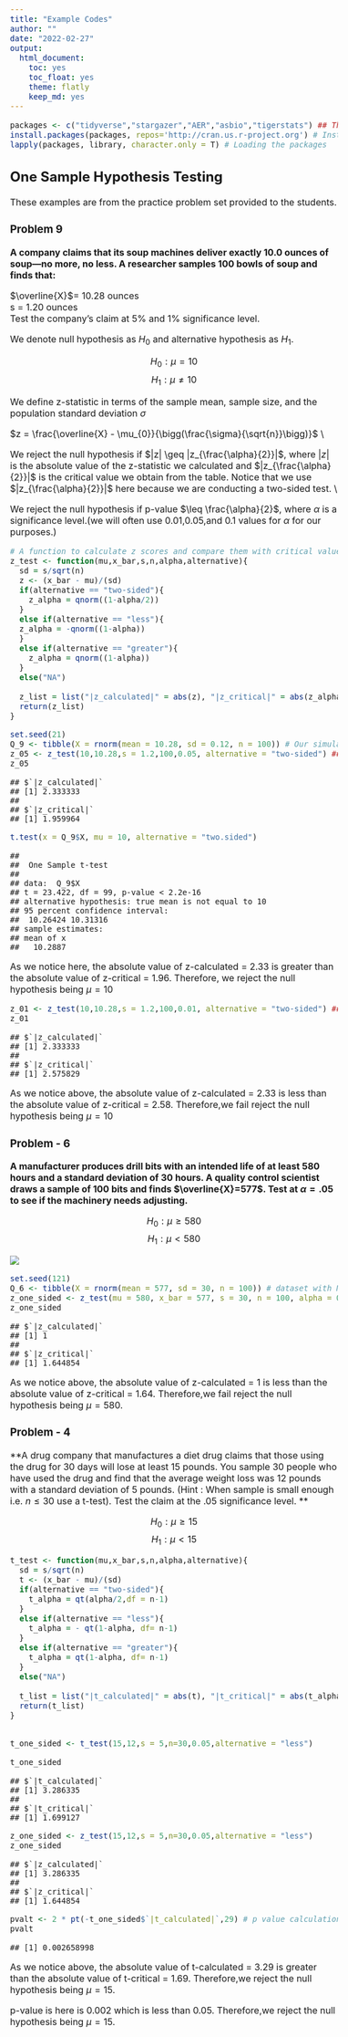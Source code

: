```yaml
---
title: "Example Codes"
author: ""
date: "2022-02-27"
output: 
  html_document: 
    toc: yes
    toc_float: yes
    theme: flatly
    keep_md: yes
---
```

<style type="text/css">
  body{
  font-size: 12pt;
}
</style>



 

```r
packages <- c("tidyverse","stargazer","AER","asbio","tigerstats") ## This is how you define an object (which is a vector here)
install.packages(packages, repos='http://cran.us.r-project.org') # Installing packages at once
lapply(packages, library, character.only = T) # Loading the packages
```

## One Sample Hypothesis Testing
These examples are from the practice problem set provided to the students. 

### Problem 9
**A company claims that its soup machines deliver exactly 10.0 ounces of soup—no more, no less. A researcher samples 100 bowls of soup and finds that:**

$\overline{X}$= 10.28 ounces\
s = 1.20 ounces\
Test the company’s claim at 5% and 1% significance level. 

We denote null hypothesis as $H_{0}$ and alternative hypothesis as $H_{1}$.

$$H_{0} :\mu = 10$$
$$H_{1} :\mu \neq 10$$

We define z-statistic in terms of the sample mean, sample size, and the population standard deviation $\sigma$

$z = \frac{\overline{X} - \mu_{0}}{\bigg(\frac{\sigma}{\sqrt{n}}\bigg)}$ \

We reject the null hypothesis if $|z| \geq |z_{\frac{\alpha}{2}}|$, where $|z|$ is the absolute value of the z-statistic we calculated and $|z_{\frac{\alpha}{2}}|$ is the critical value we obtain from the table. Notice that we use $|z_{\frac{\alpha}{2}}|$ here because we are conducting a two-sided test. \

We reject the null hypothesis if p-value $\leq \frac{\alpha}{2}$, where $\alpha$ is a significance level.(we will often use 0.01,0.05,and 0.1 values for $\alpha$ for our purposes.)



```r
# A function to calculate z scores and compare them with critical values of z (ones we obtain from the table)
z_test <- function(mu,x_bar,s,n,alpha,alternative){
  sd = s/sqrt(n)
  z <- (x_bar - mu)/(sd)
  if(alternative == "two-sided"){
    z_alpha = qnorm((1-alpha/2)) 
  }
  else if(alternative == "less"){
  z_alpha = -qnorm((1-alpha))
  }
  else if(alternative == "greater"){
    z_alpha = qnorm((1-alpha))
  }
  else("NA")
  
  z_list = list("|z_calculated|" = abs(z), "|z_critical|" = abs(z_alpha))
  return(z_list)
}
```

```r
set.seed(21)
Q_9 <- tibble(X = rnorm(mean = 10.28, sd = 0.12, n = 100)) # Our simulated data
z_05 <- z_test(10,10.28,s = 1.2,100,0.05, alternative = "two-sided") ## a two-sided test at 5 % significance level
z_05
```

```
## $`|z_calculated|`
## [1] 2.333333
## 
## $`|z_critical|`
## [1] 1.959964
```

```r
t.test(x = Q_9$X, mu = 10, alternative = "two.sided")
```

```
## 
## 	One Sample t-test
## 
## data:  Q_9$X
## t = 23.422, df = 99, p-value < 2.2e-16
## alternative hypothesis: true mean is not equal to 10
## 95 percent confidence interval:
##  10.26424 10.31316
## sample estimates:
## mean of x 
##   10.2887
```

As we notice here, the absolute value of z-calculated = 2.33 is greater than the absolute value of z-critical = 1.96. Therefore, we reject the null hypothesis being $\mu = 10$


```r
z_01 <- z_test(10,10.28,s = 1.2,100,0.01, alternative = "two-sided") ## a two-sided test at 1 % significance level
z_01
```

```
## $`|z_calculated|`
## [1] 2.333333
## 
## $`|z_critical|`
## [1] 2.575829
```

As we notice above, the absolute value of z-calculated = 2.33 is less than the absolute value of z-critical = 2.58. Therefore,we fail reject the null hypothesis being $\mu = 10$

### Problem - 6

**A manufacturer produces drill bits with an intended life of at least 580 hours and a standard deviation of 30 hours. A quality control scientist draws a sample of 100 bits and finds $\overline{X}=577$. Test at $\alpha =.05$ to see if the machinery needs adjusting.**


$$H_{0} :\mu \geq 580$$
$$H_{1} :\mu < 580$$

![](Example_Codes_files/figure-html/unnamed-chunk-4-1.png)<!-- -->



```r
set.seed(121)
Q_6 <- tibble(X = rnorm(mean = 577, sd = 30, n = 100)) # dataset with N ~ (577,900) (it does not have to be normal though. Recall Central Limit Theorem!)
z_one_sided <- z_test(mu = 580, x_bar = 577, s = 30, n = 100, alpha = 0.05, alternative = "less")
z_one_sided
```

```
## $`|z_calculated|`
## [1] 1
## 
## $`|z_critical|`
## [1] 1.644854
```

As we notice above, the absolute value of z-calculated = 1 is less than the absolute value of z-critical = 1.64. Therefore,we fail reject the null hypothesis being $\mu = 580$.


### Problem - 4

**A drug company that manufactures a diet drug claims that those using the drug for 30 days will lose at least 15 pounds. You sample 30 people who have used the drug and find that the average weight loss was 12 pounds with a standard deviation of 5 pounds. (Hint : When sample is small enough i.e. $n \leq 30$ use a t-test). Test the claim at the .05 significance level. **

$$H_{0} :\mu \geq 15$$
$$H_{1} :\mu < 15$$


```r
t_test <- function(mu,x_bar,s,n,alpha,alternative){
  sd = s/sqrt(n)
  t <- (x_bar - mu)/(sd)
  if(alternative == "two-sided"){
    t_alpha = qt(alpha/2,df = n-1)
  }
  else if(alternative == "less"){
    t_alpha = - qt(1-alpha, df= n-1)
  }
  else if(alternative == "greater"){
    t_alpha = qt(1-alpha, df= n-1)
  }
  else("NA")
  
  t_list = list("|t_calculated|" = abs(t), "|t_critical|" = abs(t_alpha))
  return(t_list)
}


t_one_sided <- t_test(15,12,s = 5,n=30,0.05,alternative = "less")

t_one_sided
```

```
## $`|t_calculated|`
## [1] 3.286335
## 
## $`|t_critical|`
## [1] 1.699127
```

```r
z_one_sided <- z_test(15,12,s = 5,n=30,0.05,alternative = "less")
z_one_sided
```

```
## $`|z_calculated|`
## [1] 3.286335
## 
## $`|z_critical|`
## [1] 1.644854
```

```r
pvalt <- 2 * pt(-t_one_sided$`|t_calculated|`,29) # p value calculation
pvalt
```

```
## [1] 0.002658998
```
As we notice above, the absolute value of t-calculated = 3.29 is greater than the absolute value of t-critical = 1.69. Therefore,we reject the null hypothesis being $\mu = 15$.

p-value is here is 0.002 which is less than 0.05. Therefore,we reject the null hypothesis being $\mu = 15$. 
